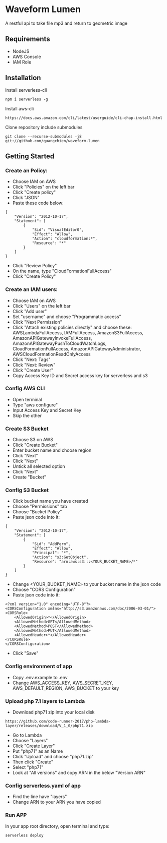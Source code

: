 # Waveform Lumen
A restful api to take file mp3 and return to geometric image

## Requirements
* NodeJS
* AWS Console
* IAM Role

## Installation
Install serverless-cli
````
npm i serverless -g
````

Install aws-cli
````
https://docs.aws.amazon.com/cli/latest/userguide/cli-chap-install.html
````

Clone repository include submodules
````
git clone --recurse-submodules -j8 git://github.com/quangchien/waveform-lumen
````

## Getting Started

### Create an Policy:
* Choose IAM on AWS
* Click "Policies" on the left bar
* Click "Create policy"
* Click "JSON"
* Paste these code below:
````
{
    "Version": "2012-10-17",
    "Statement": [
        {
            "Sid": "VisualEditor0",
            "Effect": "Allow",
            "Action": "cloudformation:*",
            "Resource": "*"
        }
    ]
}
````
* Click "Review Policy"
* On the name, type "CloudFormationFullAccess"
* Click "Create Policy"

### Create an IAM users:
* Choose IAM on AWS
* Click "Users" on the left bar
* Click "Add user"
* Set "username" and choose "Programmatic access"
* Click "Next Permission"
* Click "Attach existing policies directly" and choose these: AWSLambdaFullAccess, IAMFullAccess, AmazonS3FullAccess, AmazonAPIGatewayInvokeFullAccess, AmazonAPIGatewayPushToCloudWatchLogs, CloudFormationFullAccess, AmazonAPIGatewayAdministrator, AWSCloudFormationReadOnlyAccess
* Click "Next: Tags"
* Click "Next: Review"
* Click "Create User"
* Copy Access Key ID and Secret access key for serverless and s3

### Config AWS CLI
* Open terminal
* Type "aws configure"
* Input Access Key and Secret Key
* Skip the other


### Create S3 Bucket
* Choose S3 on AWS
* Click "Create Bucket"
* Enter bucket name and choose region
* Click "Next"
* Click "Next"
* Untick all selected option
* Click "Next"
* Create "Bucket"

### Config S3 Bucket
* Click bucket name you have created
* Choose "Permissions" tab
* Choose "Bucket Policy"
* Paste json code into it:
````
{
    "Version": "2012-10-17",
    "Statement": [
        {
            "Sid": "AddPerm",
            "Effect": "Allow",
            "Principal": "*",
            "Action": "s3:GetObject",
            "Resource": "arn:aws:s3:::<YOUR_BUCKET_NAME>/*"
        }
    ]
}
````
* Change <YOUR_BUCKET_NAME> to your bucket name in the json code
* Choose "CORS Configuration"
* Paste json code into it:
````
<?xml version="1.0" encoding="UTF-8"?>
<CORSConfiguration xmlns="http://s3.amazonaws.com/doc/2006-03-01/">
<CORSRule>
    <AllowedOrigin>*</AllowedOrigin>
    <AllowedMethod>GET</AllowedMethod>
    <AllowedMethod>POST</AllowedMethod>
    <AllowedMethod>PUT</AllowedMethod>
    <AllowedHeader>*</AllowedHeader>
</CORSRule>
</CORSConfiguration>
````
* Click "Save"

### Config environment of app
* Copy .env.example to .env
* Change AWS_ACCESS_KEY, AWS_SECRET_KEY, AWS_DEFAULT_REGION, AWS_BUCKET to your key

### Upload php 7.1 layers to Lambda
* Download php71 zip into your local disk
````
https://github.com/code-runner-2017/php-lambda-layer/releases/download/V_1_0/php71.zip
````
* Go to Lambda
* Choose "Layers"
* Click "Create Layer"
* Put "php71" as an Name
* Click "Upload" and choose "php71.zip"
* Then click "Create"
* Select "php71"
* Look at "All versions" and copy ARN in the below "Version ARN"

### Config serverless.yaml of app
* Find the line have "layers"
* Change ARN to your ARN you have copied

### Run APP
In your app root directory, open terminal and type:
````
serverless deploy
````
